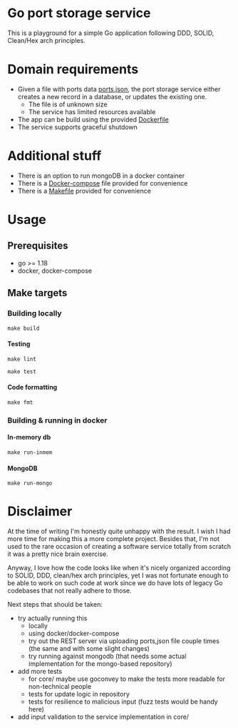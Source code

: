 # Go port storage service

This is a playground for a simple Go application following DDD, SOLID, Clean/Hex arch principles.

# Domain requirements

- Given a file with ports data [ports.json](testdata/ports.json), the port storage service either creates a new record in a database, or updates the existing one.
  - The file is of unknown size
  - The service has limited resources available
- The app can be build using the provided [Dockerfile](Dockerfile)
- The service supports graceful shutdown

# Additional stuff

- There is an option to run mongoDB in a docker container
- There is a [Docker-compose](docker-compose.yaml) file provided for convenience
- There is a [Makefile](Makefile) provided for convenience

# Usage

## Prerequisites

- go >= 1.18
- docker, docker-compose

## Make targets

### Building locally

  `make build`

#### Testing

`make lint`

`make test`

#### Code formatting

`make fmt`

### Building & running in docker

#### In-memory db

  `make run-inmem`

#### MongoDB

  `make run-mongo`

# Disclaimer

At the time of writing I'm honestly quite unhappy with the result. I wish I had more time for making this a more complete project.
Besides that, I'm not used to the rare occasion of creating a software service totally from scratch it was a pretty nice brain exercise. 

Anyway, I love how the code looks like when it's nicely organized according to SOLID, DDD, clean/hex arch principles, 
yet I was not fortunate enough to be able to work on such code at work since we do have lots of legacy Go codebases 
that not really adhere to those.

Next steps that should be taken:
* try actually running this
  * locally
  * using docker/docker-compose
  * try out the REST server via uploading ports,json file couple times (the same and with some slight changes)
  * try running against mongodb (that needs some actual implementation for the mongo-based repository)
* add more tests
  * for core/ maybe use goconvey to make the tests more readable for non-technical people
  * tests for update logic in repository
  * tests for resilience to malicious input (fuzz tests would be handy here)
* add input validation to the service implementation in core/
